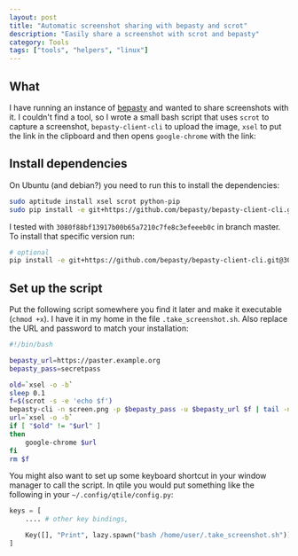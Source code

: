 ```yaml
---
layout: post
title: "Automatic screenshot sharing with bepasty and scrot"
description: "Easily share a screenshot with scrot and bepasty"
category: Tools
tags: ["tools", "helpers", "linux"]
---
```


## What

I have running an instance of [bepasty](https://bepasty-server.readthedocs.io/en/latest/) and wanted to share
screenshots with it. I couldn't find a tool, so I wrote a small bash script that uses `scrot` to capture a screenshot,
`bepasty-client-cli` to upload the image, `xsel` to put the link in the clipboard and then opens `google-chrome` with
the link:

## Install dependencies

On Ubuntu (and debian?) you need to run this to install the dependencies:

```bash
sudo aptitude install xsel scrot python-pip
sudo pip install -e git+https://github.com/bepasty/bepasty-client-cli.git#egg=bepasty-client-cli
```

I tested with `3080f88bf13917b00b65a7210c7fe8c3efeeeb0c` in branch master. To install that specific version run:

```bash
# optional
pip install -e git+https://github.com/bepasty/bepasty-client-cli.git@3080f88bf13917b00b65a7210c7fe8c3efeeeb0c#egg=bepasty_client_cli
```


## Set up the script

Put the following script somewhere you find it later and make it executable (`chmod +x`). I have it in my home in the
file `.take_screenshot.sh`. Also replace the URL and password to match your installation:

```bash
#!/bin/bash

bepasty_url=https://paster.example.org
bepasty_pass=secretpass

old=`xsel -o -b`
sleep 0.1
f=$(scrot -s -e 'echo $f')
bepasty-cli -n screen.png -p $bepasty_pass -u $bepasty_url $f | tail -n 1 | xsel -i -b
url=`xsel -o -b`
if [ "$old" != "$url" ]
then
    google-chrome $url
fi
rm $f
```

You might also want to set up some keyboard shortcut in your window manager to call the script. In qtile you would put
something like the following in your `~/.config/qtile/config.py`:

```python
keys = [
    .... # other key bindings,

    Key([], "Print", lazy.spawn("bash /home/user/.take_screenshot.sh")),
]
```
